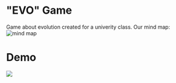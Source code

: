 # "EVO" Game

Game about evolution created for a univerity class. Our mind map:
![mind map](http://i.imgur.com/g18nGG1.png)

# Demo

![](res/demo.gif)
